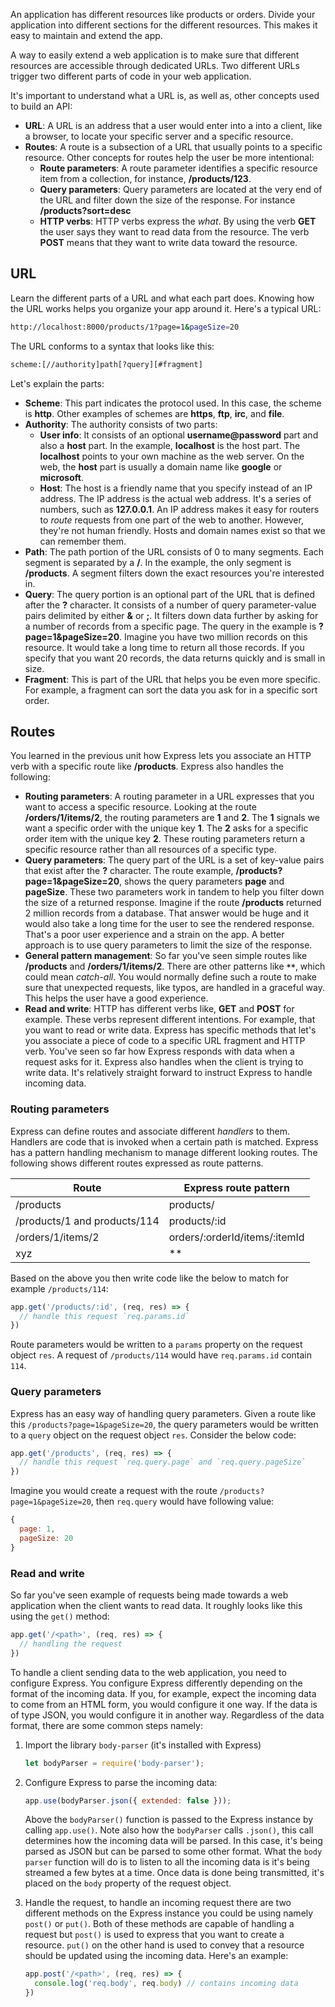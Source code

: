 An application has different resources like products or orders. Divide your application into different sections for the different resources. This makes it easy to maintain and extend the app.

A way to easily extend a web application is to make sure that different resources are accessible through dedicated URLs. Two different URLs trigger two different parts of code in your web application.  

It's important to understand what a URL is, as well as, other concepts used to build an API:

- **URL**: A URL is an address that a user would enter into a into a client, like a browser, to locate your specific server and a specific resource.
- **Routes**: A route is a subsection of a URL that usually points to a specific resource. Other concepts for routes help the user be more intentional:
  - **Route parameters**: A route parameter identifies a specific resource item from a collection, for instance, **/products/123**.
  - **Query parameters**: Query parameters are located at the very end of the URL and filter down the size of the response. For instance **/products?sort=desc**
  - **HTTP verbs**: HTTP verbs express the *what*. By using the verb **GET** the user says they want to read data from the resource. The verb **POST** means that they want to write data toward the resource.

## URL

Learn the different parts of a URL and what each part does. Knowing how the URL works helps you organize your app around it. Here's a typical URL:

```bash
http://localhost:8000/products/1?page=1&pageSize=20
```

The URL conforms to a syntax that looks like this:

```bash
scheme:[//authority]path[?query][#fragment]
```

Let's explain the parts:

- **Scheme**: This part indicates the protocol used. In this case, the scheme is **http**. Other examples of schemes are **https**, **ftp**, **irc**, and **file**.
- **Authority**: The authority consists of two parts:
  - **User info**: It consists of an optional **username@password** part and also a **host** part. In the example, **localhost** is the host part. The **localhost** points to your own machine as the web server. On the web, the **host** part is usually a domain name like **google** or **microsoft**.
  - **Host**:  The host is a friendly name that you specify instead of an IP address. The IP address is the actual web address. It's a series of numbers, such as **127.0.0.1**. An IP address makes it easy for routers to *route* requests from one part of the web to another. However, they're not human friendly. Hosts and domain names exist so that we can remember them.
- **Path**: The path portion of the URL consists of 0 to many segments. Each segment is separated by a **/**. In the example, the only segment is **/products**. A segment filters down the exact resources you're interested in.
- **Query**: The query portion is an optional part of the URL that is defined after the **?** character. It consists of a number of query parameter-value pairs delimited by either **&** or **;**. It filters down data further by asking for a number of records from a specific page. The query in the example is **?page=1&pageSize=20**. Imagine you have two million records on this resource. It would take a long time to return all those records. If you specify that you want 20 records, the data returns quickly and is small in size.
- **Fragment**: This is part of the URL that helps you be even more specific. For example, a fragment can sort the data you ask for in a specific sort order.

## Routes

You learned in the previous unit how Express lets you associate an HTTP verb with a specific route like **/products**. Express also handles the following:

- **Routing parameters**: A routing parameter in a URL expresses that you want to access a specific resource. Looking at the route **/orders/1/items/2**, the routing parameters are **1** and **2**. The **1** signals we want a specific order with the unique key **1**. The **2** asks for a specific order item with the unique key **2**. These routing parameters return a specific resource rather than all resources of a specific type.
- **Query parameters**: The query part of the URL is a set of key-value pairs that exist after the **?** character. The route example, **/products?page=1&pageSize=20**, shows the query parameters **page** and **pageSize**. These two parameters work in tandem to help you filter down the size of a returned response. Imagine if the route **/products** returned 2 million records from a database. That answer would be huge and it would also take a long time for the user to see the rendered response. That's a poor user experience and a strain on the app. A better approach is to use query parameters to limit the size of the response.
- **General pattern management**: So far you've seen simple routes like **/products** and **/orders/1/items/2**. There are other patterns like  **`**`**, which could mean *catch-all*. You would normally define such a route to make sure that unexpected requests, like typos, are handled in a graceful way. This helps the user have a good experience.
- **Read and write**: HTTP has different verbs like, **GET** and **POST** for example. These verbs represent different intentions. For example, that you want to read or write data. Express has specific methods that let's you associate a piece of code to a specific URL fragment and HTTP verb. You've seen so far how Express responds with data when a request asks for it. Express also handles when the client is trying to write data. It's relatively straight forward to instruct Express to handle incoming data.

### Routing parameters

Express can define routes and associate different *handlers* to them. Handlers are code that is invoked when a certain path is matched. Express has a pattern handling mechanism to manage different looking routes. The following shows different routes expressed as route patterns.

| Route                        | Express route pattern         |
|------------------------------|-------------------------------|
| /products                    | products/                     |
| /products/1 and products/114 | products/:id                  |
| /orders/1/items/2            | orders/:orderId/items/:itemId |
| xyz                          | **                            |

Based on the above you then write code like the below to match for example `/products/114`:

```javascript
app.get('/products/:id', (req, res) => {
  // handle this request `req.params.id`
})
```

Route parameters would be written to a `params` property on the request object `res`. A request of `/products/114` would have `req.params.id` contain `114`.

### Query parameters

Express has an easy way of handling query parameters. Given a route like this `/products?page=1&pageSize=20`, the query parameters would be written to a `query` object on the request object `res`. Consider the below code:

```javascript
app.get('/products', (req, res) => {
  // handle this request `req.query.page` and `req.query.pageSize`
})
```

Imagine you would create a request with the route `/products?page=1&pageSize=20`, then `req.query` would have following value:

```javascript
{
  page: 1,
  pageSize: 20
}
```

### Read and write

So far you've seen example of requests being made towards a web application when the client wants to read data. It roughly looks like this using the `get()` method:

```javascript
app.get('/<path>', (req, res) => {
  // handling the request
})
```

To handle a client sending data to the web application, you need to configure Express. You configure Express differently depending on the format of the incoming data. If you, for example,  expect the incoming data to come from an HTML form, you would configure it one way. If the data is of type JSON, you would configure it in another way. Regardless of the data format, there are some common steps namely:

1. Import the library `body-parser` (it's installed with Express)

   ```javascript
   let bodyParser = require('body-parser');
   ```

1. Configure Express to parse the incoming data:

   ```javascript
   app.use(bodyParser.json({ extended: false }));
   ```

   Above the `bodyParser()` function is passed to the Express instance by calling `app.use()`. Note also how the `bodyParser` calls `.json()`, this call determines how the incoming data will be parsed. In this case, it's being parsed as JSON but can be parsed to some other format. What the `body parser` function will do is to listen to all the incoming data is it's being streamed a few bytes at a time. Once data is done being transmitted, it's placed on the `body` property of the request object.
1. Handle the request, to handle an incoming request there are two different methods on the Express instance you could be using namely `post()` or `put()`. Both of these methods are capable of handling a request but `post()` is used to express that you want to create a resource. `put()` on the other hand is used to convey that a resource should be updated using the incoming data. Here's an example:

   ```javascript
   app.post('/<path>', (req, res) => {
     console.log('req.body', req.body) // contains incoming data
   })
   ```
